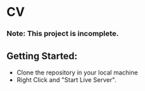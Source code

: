 # CV
### Note: This project is incomplete.
## Getting Started:
- Clone the repository in your local machine
- Right Click and "Start Live Server".
